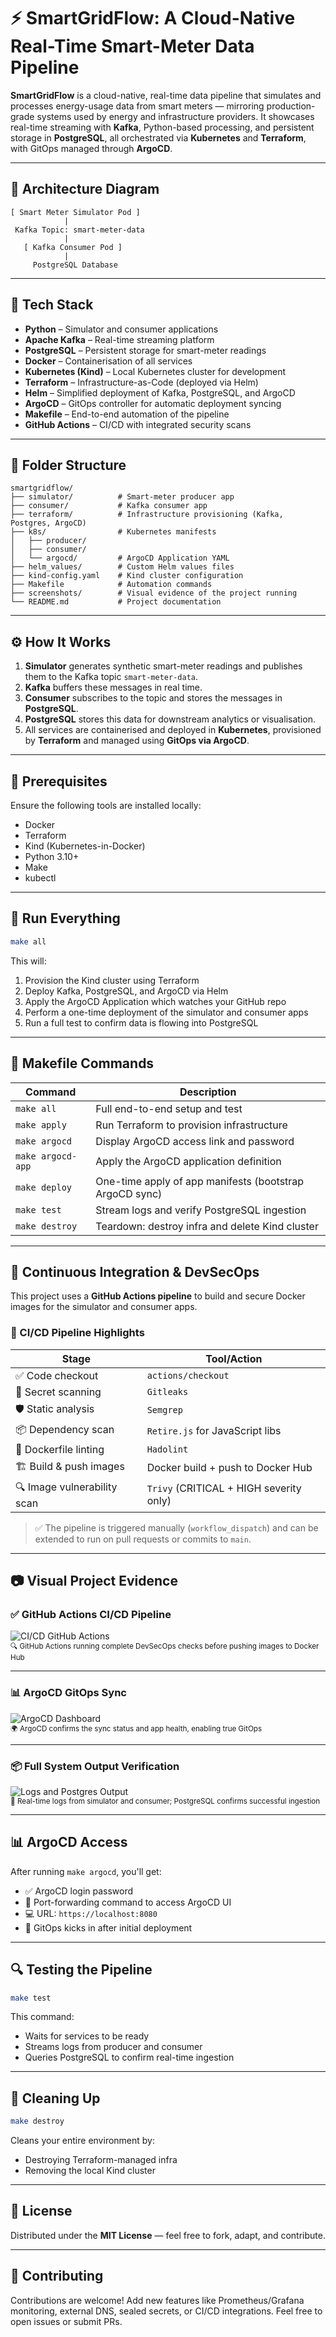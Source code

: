 
# ⚡ SmartGridFlow: A Cloud-Native Real-Time Smart-Meter Data Pipeline

**SmartGridFlow** is a cloud-native, real-time data pipeline that simulates and processes energy-usage data from smart meters — mirroring production-grade systems used by energy and infrastructure providers. It showcases real-time streaming with **Kafka**, Python-based processing, and persistent storage in **PostgreSQL**, all orchestrated via **Kubernetes** and **Terraform**, with GitOps managed through **ArgoCD**.

---

## 📐 Architecture Diagram

```
[ Smart Meter Simulator Pod ]
            |
 Kafka Topic: smart-meter-data
            |
   [ Kafka Consumer Pod ]
            |
     PostgreSQL Database
```

---

## 🚀 Tech Stack

- **Python** – Simulator and consumer applications  
- **Apache Kafka** – Real-time streaming platform  
- **PostgreSQL** – Persistent storage for smart-meter readings  
- **Docker** – Containerisation of all services  
- **Kubernetes (Kind)** – Local Kubernetes cluster for development  
- **Terraform** – Infrastructure-as-Code (deployed via Helm)  
- **Helm** – Simplified deployment of Kafka, PostgreSQL, and ArgoCD  
- **ArgoCD** – GitOps controller for automatic deployment syncing  
- **Makefile** – End-to-end automation of the pipeline  
- **GitHub Actions** – CI/CD with integrated security scans

---

## 📁 Folder Structure

```
smartgridflow/
├── simulator/          # Smart-meter producer app
├── consumer/           # Kafka consumer app
├── terraform/          # Infrastructure provisioning (Kafka, Postgres, ArgoCD)
├── k8s/                # Kubernetes manifests
│   ├── producer/
│   ├── consumer/
│   └── argocd/         # ArgoCD Application YAML
├── helm_values/        # Custom Helm values files
├── kind-config.yaml    # Kind cluster configuration
├── Makefile            # Automation commands
├── screenshots/        # Visual evidence of the project running
└── README.md           # Project documentation
```

---

## ⚙️ How It Works

1. **Simulator** generates synthetic smart-meter readings and publishes them to the Kafka topic `smart-meter-data`.  
2. **Kafka** buffers these messages in real time.  
3. **Consumer** subscribes to the topic and stores the messages in **PostgreSQL**.  
4. **PostgreSQL** stores this data for downstream analytics or visualisation.  
5. All services are containerised and deployed in **Kubernetes**, provisioned by **Terraform** and managed using **GitOps via ArgoCD**.  

---

## 🔧 Prerequisites

Ensure the following tools are installed locally:

- Docker  
- Terraform  
- Kind (Kubernetes-in-Docker)  
- Python 3.10+  
- Make  
- kubectl  

---

## 🚀 Run Everything

```bash
make all
```

This will:

1. Provision the Kind cluster using Terraform  
2. Deploy Kafka, PostgreSQL, and ArgoCD via Helm  
3. Apply the ArgoCD Application which watches your GitHub repo  
4. Perform a one-time deployment of the simulator and consumer apps  
5. Run a full test to confirm data is flowing into PostgreSQL  

---

## 🧪 Makefile Commands

| Command           | Description                                                           |
|------------------|-----------------------------------------------------------------------|
| `make all`       | Full end-to-end setup and test                                        |
| `make apply`     | Run Terraform to provision infrastructure                             |
| `make argocd`    | Display ArgoCD access link and password                               |
| `make argocd-app`| Apply the ArgoCD application definition                               |
| `make deploy`    | One-time apply of app manifests (bootstrap ArgoCD sync)               |
| `make test`      | Stream logs and verify PostgreSQL ingestion                           |
| `make destroy`   | Teardown: destroy infra and delete Kind cluster                       |

---

## 🔁 Continuous Integration & DevSecOps

This project uses a **GitHub Actions pipeline** to build and secure Docker images for the simulator and consumer apps.

### 🔧 CI/CD Pipeline Highlights

| Stage                     | Tool/Action                                |
|--------------------------|--------------------------------------------|
| ✅ Code checkout          | `actions/checkout`                         |
| 🔐 Secret scanning        | `Gitleaks`                                 |
| 🛡️ Static analysis        | `Semgrep`                                  |
| 📦 Dependency scan        | `Retire.js` for JavaScript libs            |
| 🧪 Dockerfile linting     | `Hadolint`                                 |
| 🏗️ Build & push images    | Docker build + push to Docker Hub         |
| 🔍 Image vulnerability scan | `Trivy` (CRITICAL + HIGH severity only)   |

> ✅ The pipeline is triggered manually (`workflow_dispatch`) and can be extended to run on pull requests or commits to `main`.

---

## 📷 Visual Project Evidence

### ✅ GitHub Actions CI/CD Pipeline

![CI/CD GitHub Actions](./images/pipeline.png)  
<sub>🔍 GitHub Actions running complete DevSecOps checks before pushing images to Docker Hub</sub>

---

### 📊 ArgoCD GitOps Sync

![ArgoCD Dashboard](./images/argocd.png)  
<sub>🌍 ArgoCD confirms the sync status and app health, enabling true GitOps</sub>

---

### 📦 Full System Output Verification

![Logs and Postgres Output](./images/posgresql.png)  
<sub>🧪 Real-time logs from simulator and consumer; PostgreSQL confirms successful ingestion</sub>

---

## 📊 ArgoCD Access

After running `make argocd`, you'll get:

- ✅ ArgoCD login password
- 🔗 Port-forwarding command to access ArgoCD UI
- 💻 URL: `https://localhost:8080`
- 📌 GitOps kicks in after initial deployment

---

## 🔍 Testing the Pipeline

```bash
make test
```

This command:

- Waits for services to be ready  
- Streams logs from producer and consumer  
- Queries PostgreSQL to confirm real-time ingestion  

---

## 🧼 Cleaning Up

```bash
make destroy
```

Cleans your entire environment by:

- Destroying Terraform-managed infra  
- Removing the local Kind cluster  

---

## 📄 License

Distributed under the **MIT License** — feel free to fork, adapt, and contribute.

---

## 🤝 Contributing

Contributions are welcome! Add new features like Prometheus/Grafana monitoring, external DNS, sealed secrets, or CI/CD integrations. Feel free to open issues or submit PRs.
